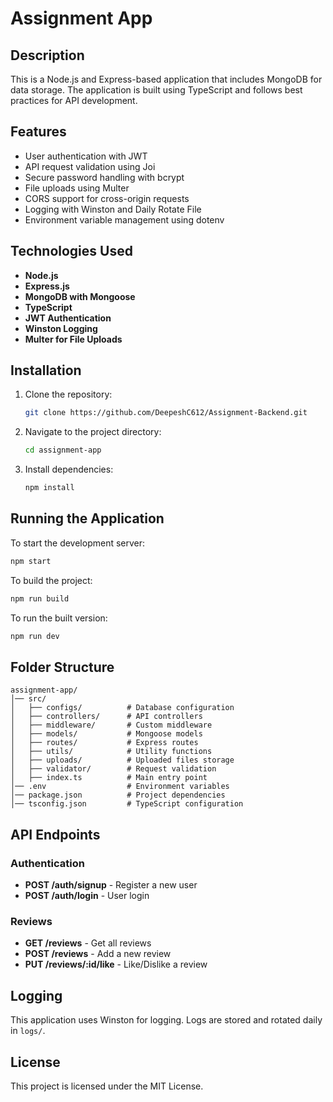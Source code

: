 # Assignment App

## Description
This is a Node.js and Express-based application that includes MongoDB for data storage. The application is built using TypeScript and follows best practices for API development.

## Features
- User authentication with JWT
- API request validation using Joi
- Secure password handling with bcrypt
- File uploads using Multer
- CORS support for cross-origin requests
- Logging with Winston and Daily Rotate File
- Environment variable management using dotenv

## Technologies Used
- **Node.js**
- **Express.js**
- **MongoDB with Mongoose**
- **TypeScript**
- **JWT Authentication**
- **Winston Logging**
- **Multer for File Uploads**

## Installation
1. Clone the repository:
   ```sh
   git clone https://github.com/DeepeshC612/Assignment-Backend.git
   ```
2. Navigate to the project directory:
   ```sh
   cd assignment-app
   ```
3. Install dependencies:
   ```sh
   npm install
   ```

## Running the Application
To start the development server:
```sh
npm start
```

To build the project:
```sh
npm run build
```

To run the built version:
```sh
npm run dev
```

## Folder Structure
```
assignment-app/
│── src/
│   ├── configs/          # Database configuration
│   ├── controllers/      # API controllers
│   ├── middleware/       # Custom middleware
│   ├── models/           # Mongoose models
│   ├── routes/           # Express routes
│   ├── utils/            # Utility functions
│   ├── uploads/          # Uploaded files storage
│   ├── validator/        # Request validation
│   ├── index.ts          # Main entry point
│── .env                  # Environment variables
│── package.json          # Project dependencies
│── tsconfig.json         # TypeScript configuration
```

## API Endpoints
### Authentication
- **POST /auth/signup** - Register a new user
- **POST /auth/login** - User login

### Reviews
- **GET /reviews** - Get all reviews
- **POST /reviews** - Add a new review
- **PUT /reviews/:id/like** - Like/Dislike a review

## Logging
This application uses Winston for logging. Logs are stored and rotated daily in `logs/`.

## License
This project is licensed under the MIT License.

